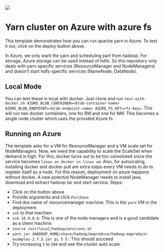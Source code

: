 <a href="https://portal.azure.com/#create/Microsoft.Template/uri/https%3A%2F%2Fraw.githubusercontent.com%2Fprongs%2Fyarn-azure%2Fdevelop%2Fazuredeploy.json" target="_blank">
    <img src="http://azuredeploy.net/deploybutton.png"/>
</a>

# Yarn cluster on Azure with azure fs

This template demonstrates how you can run apache yarn in Azure. To test it out, click on the deploy button above. 

In Azure, we only want the yarn and scheduling part from hadoop. For storage, Azure storage can be used instead of hdfs. So this repository only deals with yarn-specific services (ResourceManager and NodeManagers) and doesn't start hdfs-specific services (NameNode, DataNode). 

## Local Mode

You can test these in local with docker. Just clone and run `test-with-docker.sh AZURE_BLOB_CONTAINER=<blob-container-name> AZURE_BLOB_ENDPOINT=<blob-endpoint-name> AZURE_FS_KEY=<fs-key>`. This will run two docker containers, one for RM and one for NM. This becomes a single node cluster which uses the provided Azure fs. 

## Running on Azure

The template asks for a VM for ResourceManager and a VM scale set for NodeManagers. Now, we need the capability to scale the ScaleSet when demand is high. For this, docker turns out to be too convoluted since the service becomes `linux on docker in linux vm`. Also, for autoscaling, installing docker and docker pull are extra steps every VM needs to do to register itself as a node. Fot this reason, deployment on azure happens without docker. A new potential NodeManager needs to install java, download and extract hadoop tar and start service. Steps: 

* Click on the button above
* Provide arguments and click `Purchase`
* Find dns name of resourcemanager machine: This is the `yarn` VM in the deployment
* `ssh` to that machien
* `ssh 10.0.0.6`: This is one of the node managers and is a good candidate as a client machine. 
* `source /usr/local/hadoop/environs.sh`
* `yarn jar $HADOOP_HOME/share/hadoop/mapreduce/hadoop-mapreduce-examples-2.7.5.jar pi 5 5` : This should succeed
* Try increasing `5` to `500` and see the cluster auto scale. 